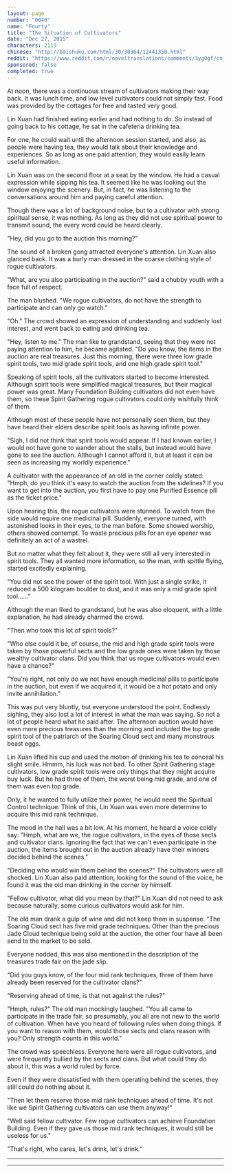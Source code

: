 ```yaml
---
layout: page
number: "0040"
name: "Fourty"
title: "The Situation of Cultivators"
date: "Dec 27, 2015"
characters: 2119
chinese: "http://baishuku.com/html/30/30364/12441358.html"
reddit: "https://www.reddit.com/r/noveltranslations/comments/3yg0gf/cn_tempered_immortal_chapter_0040/"
sponsored: false
completed: true
---
```


At noon, there was a continuous stream of cultivators making their way back. It was lunch time, and low level cultivators could not simply fast. Food was provided by the cottages for free and tasted very good.

Lin Xuan had finished eating earlier and had nothing to do. So instead of going back to his cottage, he sat in the cafeteria drinking tea.

For one, he could wait until the afternoon session started, and also, as people were having tea, they would talk about their knowledge and experiences. So as long as one paid attention, they would easily learn useful information.

Lin Xuan was on the second floor at a seat by the window. He had a casual expression while sipping his tea. It seemed like he was looking out the window enjoying the scenery. But, in fact, he was listening to the conversations around him and paying careful attention.

Though there was a lot of background noise, but to a cultivator with strong spiritual sense, it was nothing. As long as they did not use spiritual power to transmit sound, the every word could be heard clearly.

"Hey, did you go to the auction this morning?"

The sound of a broken gong attracted everyone's attention. Lin Xuan also glanced back. It was a burly man dressed in the coarse clothing style of rogue cultivators.

"What, are you also participating in the auction?" said a chubby youth with a face full of respect.

The man blushed. "We rogue cultivators, do not have the strength to participate and can only go watch."

"Oh." The crowd showed an expression of understanding and suddenly lost interest, and went back to eating and drinking tea.

"Hey, listen to me." The man like to grandstand, seeing that they were not paying attention to him, he became agitated. "Do you know, the items in the auction are real treasures. Just this morning, there were three low grade spirit tools, two mid grade spirit tools, and one high grade spirit tool."

Speaking of spirit tools, all the cultivators started to become interested. Although spirit tools were simplified magical treasures, but their magical power was great. Many Foundation Building cultivators did not even have them, so these Spirit Gathering rogue cultivators could only wishfully think of them.

Although most of these people have not personally seen them, but they have heard their elders describe spirit tools as having infinite power.

"Sigh, I did not think that spirit tools would appear. If I had known earlier, I would not have gone to wander about the stalls, but instead would have gone to see the auction. Although I cannot afford it, but at least it can be seen as increasing my worldly experience."

A cultivator with the appearance of an old in the corner coldly stated: "Hmph, do you think it's easy to watch the auction from the sidelines? If you want to get into the auction, you first have to pay one Purified Essence pill as the ticket price."

Upon hearing this, the rogue cultivators were stunned. To watch from the side would require one medicinal pill. Suddenly, everyone turned, with astonished looks in their eyes, to the man before. Some showed worship, others showed contempt. To waste precious pills for an eye opener was definitely an act of a wastrel.

But no matter what they felt about it, they were still all very interested in spirit tools. They all wanted more information, so the man, with spittle flying, started excitedly explaining.

"You did not see the power of the spirit tool. With just a single strike, it reduced a 500 kilogram boulder to dust, and it was only a mid grade spirit tool......"

Although the man liked to grandstand, but he was also eloquent, with a little explanation, he had already charmed the crowd.

"Then who took this lot of spirit tools?"

"Who else could it be, of course, the mid and high grade spirit tools were taken by those powerful sects and the low grade ones were taken by those wealthy cultivator clans. Did you think that us rogue cultivators would even have a chance?"

"You're right, not only do we not have enough medicinal pills to participate in the auction, but even if we acquired it, it would be a hot potato and only invite annihilation."

This was put very bluntly, but everyone understood the point. Endlessly sighing, they also lost a lot of interest in what the man was saying. So not a lot of people heard what he said after. The afternoon auction would have even more precious treasures than the morning and included the top grade spirit tool of the patriarch of the Soaring Cloud sect and many monstrous beast eggs.

Lin Xuan lifted his cup and used the motion of drinking his tea to conceal his slight smile. Hmmm, his luck was not bad. To other Spirit Gathering stage cultivators, low grade spirit tools were only things that they might acquire buy luck. But he had three of them, the worst being mid grade, and one of them was even top grade.

Only, it he wanted to fully utilize their power, he would need the Spiritual Control technique. Think of this, Lin Xuan was even more determine to acquire this mid rank technique.

The mood in the hall was a bit low. At his moment, he heard a voice coldly say: "Hmph, what are we, the rogue cultivators, in the eyes of those sects and cultivator clans. Ignoring the fact that we can't even participate in the auction, the items brought out in the auction already have their winners decided behind the scenes."

"Deciding who would win them behind the scenes?" The cultivators were all shocked. Lin Xuan also paid attention, looking for the sound of the voice, he found it was the old man drinking in the corner by himself.

"Fellow cultivator, what did you mean by that?" Lin Xuan did not need to ask because naturally, some curious cultivators would ask for him.

The old man drank a gulp of wine and did not keep them in suspense. "The Soaring Cloud sect has five mid grade techniques. Other than the precious Jade Cloud technique being sold at the auction, the other four have all been send to the market to be sold.

Everyone nodded, this was also mentioned in the description of the treasures trade fair on the jade slip.

"Did you guys know, of the four mid rank techniques, three of them have already been reserved for the cultivator clans?"

"Reserving ahead of time, is that not against the rules?"

"Hmph, rules?" The old man mockingly laughed. "You all came to participate in the trade fair, so presumably, you all are not new to the world of cultivation. When have you heard of following rules when doing things. If you want to reason with them, would those sects and clans reason with you? Only strength counts in this world."

The crowd was speechless. Everyone here were all rogue cultivators, and were frequently bullied by the sects and clans. But what could they do about it, this was a world ruled by force.

Even if they were dissatisfied with them operating behind the scenes, they still could do nothing about it.

"Then let them reserve those mid rank techniques ahead of time. It's not like we Spirit Gathering cultivators can use them anyway!"

"Well said fellow cultivator. Few rogue cultivators can achieve Foundation Building. Even if they gave us those mid rank techniques, it would still be useless for us."

"That's right, who cares, let's drink, let's drink."

- - -
- - -

